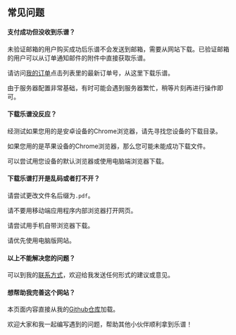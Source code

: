 ## 常见问题

#### 支付成功但没收到乐谱？

未验证邮箱的用户购买成功后乐谱不会发送到邮箱，需要从网站下载。已验证邮箱的用户可以从订单通知邮件的附件中直接获取乐谱。

请访问[我的订单](/zh/account_summary/?tab=order)点击列表里的最新订单号，从这里下载乐谱。

由于服务器配置非常基础，有时可能会遇到服务器繁忙，稍等片刻再进行操作即可。

#### 下载乐谱没反应？

经测试如果您用的是安卓设备的Chrome浏览器，请先寻找您设备的下载目录。

如果您用的是苹果设备的Chrome浏览器，那么您可能未能成功下载文件。

可以尝试用您设备的默认浏览器或使用电脑端浏览器下载。

#### 下载乐谱打开是乱码或者打不开？

请尝试更改文件名后缀为`.pdf`。

请不要用移动端应用程序内部浏览器打开网页。

请尝试用手机自带浏览器下载。

请优先使用电脑版网站。

#### 以上不能解决您的问题？

可以到我的[联系方式](/zh/contact)，欢迎给我发送任何形式的建议或意见。

#### 想帮助我完善这个网站？

本页面内容直接从我的[Github仓库](https://github.com/PaRaD1SE98/MyBlogFAQ)加载。

欢迎大家和我一起编写遇到的问题，帮助其他小伙伴顺利拿到乐谱！
